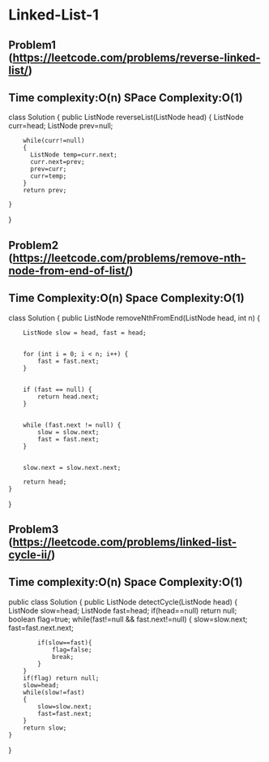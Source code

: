 # Linked-List-1

## Problem1 (https://leetcode.com/problems/reverse-linked-list/)
## Time complexity:O(n) SPace Complexity:O(1)
class Solution {
    public ListNode reverseList(ListNode head) {
        ListNode curr=head;
        ListNode prev=null;
        
        while(curr!=null)
        {
          ListNode temp=curr.next;
          curr.next=prev;
          prev=curr;
          curr=temp;
        }
        return prev;

    }
}

## Problem2 (https://leetcode.com/problems/remove-nth-node-from-end-of-list/)
## Time Complexity:O(n) Space Complexity:O(1)
class Solution {
    public ListNode removeNthFromEnd(ListNode head, int n) {
     
        ListNode slow = head, fast = head;

      
        for (int i = 0; i < n; i++) {
            fast = fast.next;
        }

        
        if (fast == null) {
            return head.next;
        }

      
        while (fast.next != null) {
            slow = slow.next;
            fast = fast.next;
        }

        
        slow.next = slow.next.next;

        return head;
    }
}
## Problem3 (https://leetcode.com/problems/linked-list-cycle-ii/)
## Time complexity:O(n) Space Complexity:O(1)
public class Solution {
    public ListNode detectCycle(ListNode head) {
        ListNode slow=head;
        ListNode fast=head;
        if(head==null) return null;
        boolean flag=true;
        while(fast!=null && fast.next!=null)
        {
            slow=slow.next;
            fast=fast.next.next;

            if(slow==fast){
                flag=false;
                break;
            }
        }
        if(flag) return null;
        slow=head;
        while(slow!=fast)
        {
            slow=slow.next;
            fast=fast.next;
        }
        return slow;
    }
}


